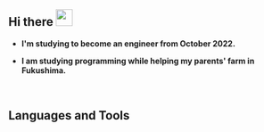 ## **Hi there** <a href="https://www.gautamkrishnar.com/"><img src="https://media.giphy.com/media/hvRJCLFzcasrR4ia7z/giphy.gif" width="30"></a>

- **I'm studying to become an engineer from October 2022.**
  
- **I am studying programming while helping my parents' farm in Fukushima.**

<br>

## **Languages and Tools**
